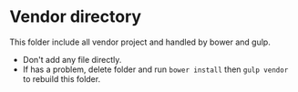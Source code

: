 Vendor directory
=================
This folder include all vendor project and handled by bower and gulp.

- Don't add any file directly.
- If has a problem, delete folder and run `bower install` then `gulp vendor` to rebuild this folder.
